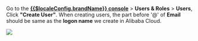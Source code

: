 <IntegrationDetailCard :title="`Configure Users in Authing`">

Go to the [**{{$localeConfig.brandName}} console**](https://console.authing.cn) > **Users & Roles** > **Users**, Click **"Create User"**. When creating users, the part before '@' of **Email** should be same as the **logon name** we create in Alibaba Cloud.

![](~@imagesZhCn/integration/ali-cloud/3-1.png)

</IntegrationDetailCard>

